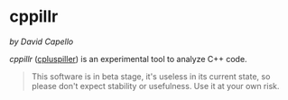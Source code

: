 # cppillr
*by David Capello*

*cppillr* ([cpluspiller](https://translate.google.com/#view=home&op=translate&sl=en&tl=en&text=cpluspiller))
is an experimental tool to analyze C++ code.

> This software is in beta stage, it's useless in its current state,
> so please don't expect stability or usefulness. Use it at your own
> risk.
